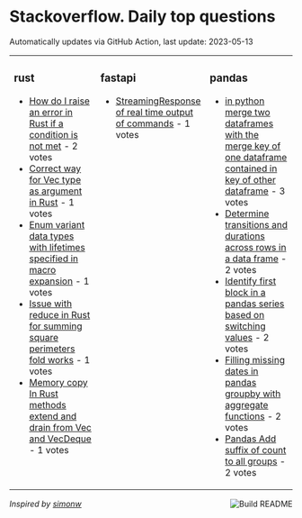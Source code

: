 # Stackoverflow. Daily top questions 

Automatically updates via GitHub Action, last update: <!-- date starts -->2023-05-13<!-- date ends -->


<table><tr><td valign="top" width="33%">

### rust
<!-- rust starts -->
* [How do I raise an error in Rust if a condition is not met](https://stackoverflow.com/questions/76240449/how-do-i-raise-an-error-in-rust-if-a-condition-is-not-met) - 2 votes
* [Correct way for Vec type as argument in Rust](https://stackoverflow.com/questions/76238596/correct-way-for-vec-type-as-argument-in-rust) - 1 votes
* [Enum variant data types with lifetimes specified in macro expansion](https://stackoverflow.com/questions/76239537/enum-variant-data-types-with-lifetimes-specified-in-macro-expansion) - 1 votes
* [Issue with reduce in Rust for summing square perimeters fold works](https://stackoverflow.com/questions/76239406/issue-with-reduce-in-rust-for-summing-square-perimeters-fold-works) - 1 votes
* [Memory copy In Rust methods extend and drain from Vec and VecDeque](https://stackoverflow.com/questions/76237110/memory-copy-in-rust-methods-extend-and-drain-from-vec-and-vecdeque) - 1 votes
<!-- rust ends -->
</td><td valign="top" width="34%">


### fastapi
<!-- fastapi starts -->
* [StreamingResponse of real time output of commands](https://stackoverflow.com/questions/76233847/streamingresponse-of-real-time-output-of-commands) - 1 votes
<!-- fastapi ends -->
</td><td valign="top" width="34%">


### pandas
<!-- pandas starts -->
* [in python merge two dataframes with the merge key of one dataframe contained in key of other dataframe](https://stackoverflow.com/questions/76238080/in-python-merge-two-dataframes-with-the-merge-key-of-one-dataframe-contained-in) - 3 votes
* [Determine transitions and durations across rows in a data frame](https://stackoverflow.com/questions/76242318/determine-transitions-and-durations-across-rows-in-a-data-frame) - 2 votes
* [Identify first block in a pandas series based on switching values](https://stackoverflow.com/questions/76238390/identify-first-block-in-a-pandas-series-based-on-switching-values) - 2 votes
* [Filling missing dates in pandas groupby with aggregate functions](https://stackoverflow.com/questions/76235492/filling-missing-dates-in-pandas-groupby-with-aggregate-functions) - 2 votes
* [Pandas Add suffix of count to all groups](https://stackoverflow.com/questions/76235006/pandas-add-suffix-of-count-to-all-groups) - 2 votes
<!-- pandas ends -->
</td></tr></table>

<a href="https://github.com/hp0404/hp0404/actions"><img src="https://github.com/hp0404/hp0404/workflows/Build%20README/badge.svg" align="right" alt="Build README"></a> <p>*Inspired by  [simonw](https://github.com/simonw/simonw)*</p>
